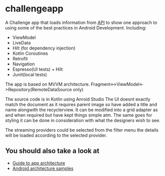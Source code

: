 # challengeapp

A Challenge app that loads information from [API](https://challenge.lexicondigital.com.au/) to show one approach to using some of the best practices in Android Development. Including:
 * ViewModel
 * LiveData
 * Hilt (for dependency injection)
 * Kotlin Coroutines
 * Retrofit
 * Navigation
 * Espresso(UI tests) + Hilt
 * Junit(local tests)
 
 The app is based on MVVM architecture.
 Fragment<->ViewModel<->Repository(RemoteDataSource only)
 
 The source code is in Kotlin using Anroid Studio
 The UI doesnt exactly match the document as it requires parent image so have added a title and name
 alongwith the recyclerview.  It can be modified into a grid adapter as and when required but have kept
 things simple atm.  The same goes for styling it can be done in consideration with what the designers
 wish to see.
 
 The streaming providers could be selected from the filter menu the details will be loaded according
 to the selected provider.
 
 ## You should also take a look at
 * [Guide to app architecture](https://developer.android.com/jetpack/guide)
 * [Android architecture samples](https://github.com/android/architecture-samples)


